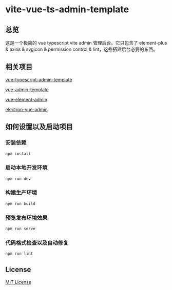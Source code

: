 # vite-vue-ts-admin-template

## 总览

这是一个极简的 vue typescript vite admin 管理后台。它只包含了 element-plus & axios & svgicon & permission control & lint，这些搭建后台必要的东西。

## 相关项目

[vue-typescript-admin-template](https://github.com/Armour/vue-typescript-admin-template)

[vue-admin-template](https://github.com/PanJiaChen/vue-admin-template)

[vue-element-admin](https://github.com/PanJiaChen/vue-element-admin)

[electron-vue-admin](https://github.com/PanJiaChen/electron-vue-admin)

## 如何设置以及启动项目

### 安装依赖

```bash
npm install
```

### 启动本地开发环境

```bash
npm run dev
```

### 构建生产环境

```bash
npm run build
```

### 预览发布环境效果

```bash
npm run serve
```

### 代码格式检查以及自动修复

```bash
npm run lint
```

## License

[MIT License](./LICENSE)
